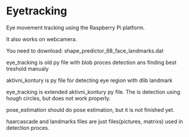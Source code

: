 # Eyetracking
Eye movement tracking using the Raspberry Pi platform.


It also works on webcamera.

You need to download: shape_predictor_68_face_landmarks.dat

eye_tracking is old py file with blob proces detection ans finding best treshold manualy

aktivni_kontury is py file for detecting eye region with dlib landmark

eye_tracking is extended aktivni_kontury py file. The is detection using hough circles, but does not work properly. 

pose_estimation should do pose estimation, but it is not finished yet. 

haarcascade and landmarks files are just files(pictures, matrixs) used in detection proces.





